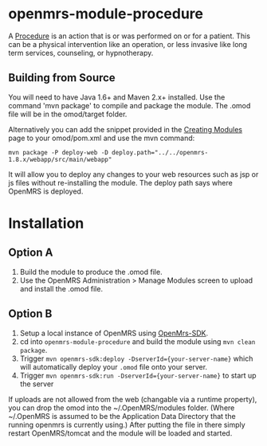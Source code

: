 openmrs-module-procedure
=================================

A [Procedure](https://www.hl7.org/fhir/procedure.html) is an action that is or was performed on or for a patient. This can be a physical intervention like an operation, or less invasive like long term services, counseling, or hypnotherapy.

Building from Source
--------------------
You will need to have Java 1.6+ and Maven 2.x+ installed.  Use the command 'mvn package' to 
compile and package the module.  The .omod file will be in the omod/target folder.

Alternatively you can add the snippet provided in the [Creating Modules](https://wiki.openmrs.org/x/cAEr) page to your 
omod/pom.xml and use the mvn command:

    mvn package -P deploy-web -D deploy.path="../../openmrs-1.8.x/webapp/src/main/webapp"

It will allow you to deploy any changes to your web 
resources such as jsp or js files without re-installing the module. The deploy path says 
where OpenMRS is deployed.

Installation
============

Option A
--------
1. Build the module to produce the .omod file.
2. Use the OpenMRS Administration > Manage Modules screen to upload and install the .omod file.

Option B
--------
1. Setup a local instance of OpenMRS using [OpenMrs-SDK](https://wiki.openmrs.org/display/docs/OpenMRS+SDK).
2. cd into `openmrs-module-procedure` and build the module using `mvn clean package`.
3. Trigger `mvn openmrs-sdk:deploy -DserverId={your-server-name}` which will automatically deploy your `.omod` file onto your server.
4. Trigger `mvn openmrs-sdk:run -DserverId={your-server-name}` to start up the server

If uploads are not allowed from the web (changable via a runtime property), you can drop the omod
into the ~/.OpenMRS/modules folder.  (Where ~/.OpenMRS is assumed to be the Application 
Data Directory that the running openmrs is currently using.)  After putting the file in there 
simply restart OpenMRS/tomcat and the module will be loaded and started.
